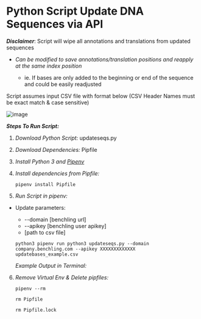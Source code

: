 
# **Python Script Update DNA Sequences via API**

***Disclaimer***: Script will wipe all annotations and translations from updated sequences

* *Can be modified to save annotations/translation positions and reapply at the same index position*

    * ie. If bases are only added to the beginning or end of the sequence and could be easily readjusted


Script assumes input CSV file with format below (CSV Header Names must be exact match & case sensitive) 

![image](https://user-images.githubusercontent.com/12637629/86318169-19538e80-bbe6-11ea-9c9a-5c4d787428c1.png)


**_Steps To Run Script:_**


1. *Download Python Script:* updateseqs.py 

2. *Download Dependencies:*  Pipfile

3. _Install Python 3 and [Pipenv](https://pypi.org/project/pipenv/)_

4. _Install dependencies from Pipfile:_

     ```pipenv install Pipfile```

5. _Run Script in pipenv:_

  * Update parameters:
      * --domain [benchling url]
      * --apikey [benchling user apikey]
      * [path to csv file]

    ```python3 pipenv run python3 updateseqs.py --domain company.benchling.com --apikey XXXXXXXXXXXXX updatebases_example.csv ```

     _Example Output in Terminal:_

6. _Remove Virtual Env & Delete pipfiles:_

    ```pipenv --rm ```

    ```rm Pipfile ```

    ```rm Pipfile.lock```

